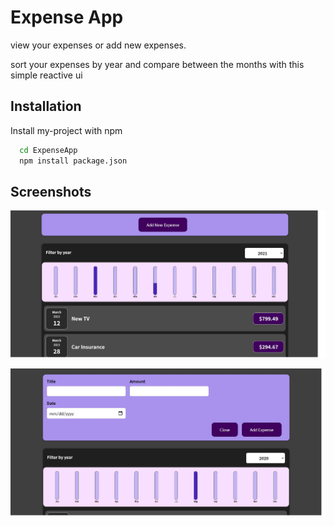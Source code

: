 
# Expense App

view your expenses or add new expenses.

sort your expenses by year and compare between the months with this simple reactive ui

## Installation

Install my-project with npm

```bash
  cd ExpenseApp
  npm install package.json
```
    
## Screenshots

![App Screenshot](./images/expenseApp-view1.jpg)

![App Screenshot](./images/expenseApp-view2.jpg)

